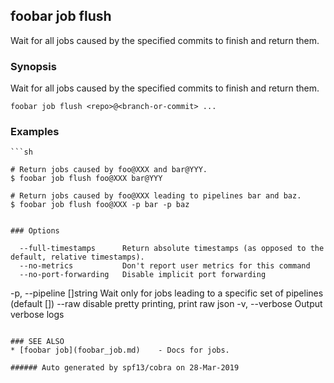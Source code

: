 ## foobar job flush

Wait for all jobs caused by the specified commits to finish and return them.

### Synopsis


Wait for all jobs caused by the specified commits to finish and return them.

```
foobar job flush <repo>@<branch-or-commit> ...
```

### Examples

```
```sh

# Return jobs caused by foo@XXX and bar@YYY.
$ foobar job flush foo@XXX bar@YYY

# Return jobs caused by foo@XXX leading to pipelines bar and baz.
$ foobar job flush foo@XXX -p bar -p baz
```
```

### Options

```
      --full-timestamps      Return absolute timestamps (as opposed to the default, relative timestamps).
      --no-metrics           Don't report user metrics for this command
      --no-port-forwarding   Disable implicit port forwarding
  -p, --pipeline []string    Wait only for jobs leading to a specific set of pipelines (default [])
      --raw                  disable pretty printing, print raw json
  -v, --verbose              Output verbose logs
```

### SEE ALSO
* [foobar job](foobar_job.md)	 - Docs for jobs.

###### Auto generated by spf13/cobra on 28-Mar-2019
